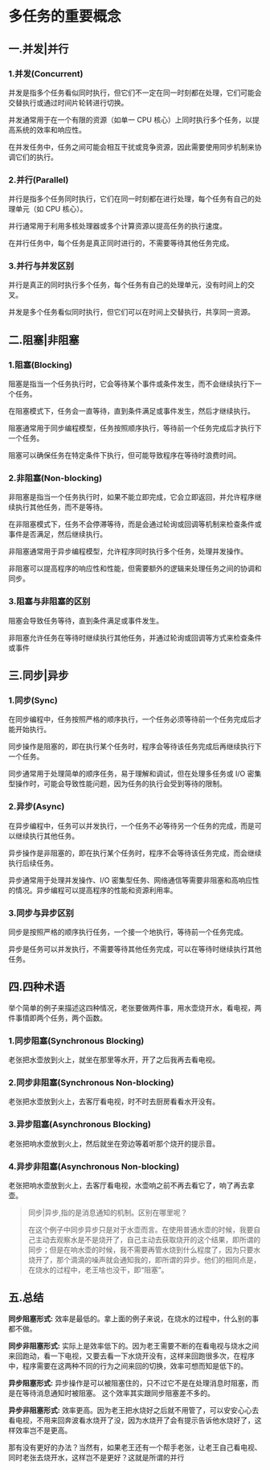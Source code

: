 # 多任务的重要概念

## 一.并发|并行

### 1.并发(Concurrent)

并发是指多个任务看似同时执行，但它们不一定在同一时刻都在处理，它们可能会交替执行或通过时间片轮转进行切换。

并发通常用于在一个有限的资源（如单一 CPU 核心）上同时执行多个任务，以提高系统的效率和响应性。

在并发任务中，任务之间可能会相互干扰或竞争资源，因此需要使用同步机制来协调它们的执行。

### 2.并行(Parallel)

并行是指多个任务同时执行，它们在同一时刻都在进行处理，每个任务有自己的处理单元（如 CPU 核心）。

并行通常用于利用多核处理器或多个计算资源以提高任务的执行速度。

在并行任务中，每个任务是真正同时进行的，不需要等待其他任务完成。

### 3.并行与并发区别

并行是真正的同时执行多个任务，每个任务有自己的处理单元，没有时间上的交叉。

并发是多个任务看似同时执行，但它们可以在时间上交替执行，共享同一资源。

## 二.阻塞|非阻塞

### 1.阻塞(Blocking)

阻塞是指当一个任务执行时，它会等待某个事件或条件发生，而不会继续执行下一个任务。

在阻塞模式下，任务会一直等待，直到条件满足或事件发生，然后才继续执行。

阻塞通常用于同步编程模型，任务按照顺序执行，等待前一个任务完成后才执行下一个任务。

阻塞可以确保任务在特定条件下执行，但可能导致程序在等待时浪费时间。

### 2.非阻塞(Non-blocking)

非阻塞是指当一个任务执行时，如果不能立即完成，它会立即返回，并允许程序继续执行其他任务，而不是等待。

在非阻塞模式下，任务不会停滞等待，而是会通过轮询或回调等机制来检查条件或事件是否满足，然后继续执行。

非阻塞通常用于异步编程模型，允许程序同时执行多个任务，处理并发操作。

非阻塞可以提高程序的响应性和性能，但需要额外的逻辑来处理任务之间的协调和同步。

### 3.阻塞与非阻塞的区别

阻塞会导致任务等待，直到条件满足或事件发生。

非阻塞允许任务在等待时继续执行其他任务，并通过轮询或回调等方式来检查条件或事件

## 三.同步|异步

### 1.同步(Sync)

在同步编程中，任务按照严格的顺序执行，一个任务必须等待前一个任务完成后才能开始执行。

同步操作是阻塞的，即在执行某个任务时，程序会等待该任务完成后再继续执行下一个任务。

同步通常用于处理简单的顺序任务，易于理解和调试，但在处理多任务或 I/O 密集型操作时，可能会导致性能问题，因为任务的执行会受到等待的限制。

### 2.异步(Async)

在异步编程中，任务可以并发执行，一个任务不必等待另一个任务的完成，而是可以继续执行其他任务。

异步操作是非阻塞的，即在执行某个任务时，程序不会等待该任务完成，而会继续执行后续任务。

异步通常用于处理并发操作、I/O 密集型任务、网络通信等需要非阻塞和高响应性的情况。异步编程可以提高程序的性能和资源利用率。

### 3.同步与异步区别

同步是按照严格的顺序执行任务，一个接一个地执行，等待前一个任务完成。

异步是任务可以并发执行，不需要等待其他任务完成，可以在等待时继续执行其他任务。

## 四.四种术语

举个简单的例子来描述这四种情况，老张要做两件事，用水壶烧开水，看电视，两件事情即两个任务，两个函数。

### 1.同步阻塞(Synchronous Blocking)

老张把水壶放到火上，就坐在那里等水开，开了之后我再去看电视。

### 2.同步非阻塞(Synchronous Non-blocking)

老张把水壶放到火上，去客厅看电视，时不时去厨房看看水开没有。

### 3.异步阻塞(Asynchronous Blocking)

老张把响水壶放到火上，然后就坐在旁边等着听那个烧开的提示音。

### 4.异步非阻塞(Asynchronous Non-blocking)

老张把响水壶放到火上，去客厅看电视，水壶响之前不再去看它了，响了再去拿壶。

> 同步|异步,指的是消息通知的机制。区别在哪里呢？
>
> 在这个例子中同步异步只是对于水壶而言。在使用普通水壶的时候，我要自己主动去观察水是不是烧开了，自己主动去获取烧开的这个结果，即所谓的同步；但是在响水壶的时候，我不需要再管水烧到什么程度了，因为只要水烧开了，那个滴滴的噪声就会通知我的，即所谓的异步。他们的相同点是，在烧水的过程中，老王啥也没干，即“阻塞”。

## 五.总结

**同步阻塞形式:** 效率是最低的。拿上面的例子来说，在烧水的过程中，什么别的事都不做。

**同步非阻塞形式:** 实际上是效率低下的。因为老王需要不断的在看电视与烧水之间来回跑动，看一下电视，又要去看一下水烧开没有，这样来回跑很多次，在程序中，程序需要在这两种不同的行为之间来回的切换，效率可想而知是低下的。

**异步阻塞形式:** 异步操作是可以被阻塞住的，只不过它不是在处理消息时阻塞，而是在等待消息通知时被阻塞。 这个效率其实跟同步阻塞差不多的。

**异步非阻塞形式:** 效率更高。因为老王把水烧好之后就不用管了，可以安安心心去看电视，不用来回奔波看水烧开了没，因为水烧开了会有提示告诉他水烧好了，这样效率岂不是更高。

那有没有更好的办法？当然有，如果老王还有一个帮手老张，让老王自己看电视、同时老张去烧开水，这样岂不是更好？这就是所谓的并行
